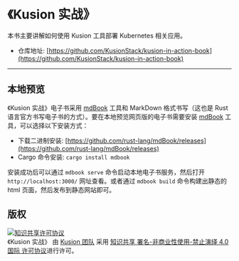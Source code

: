 # 《Kusion 实战》

本书主要讲解如何使用 Kusion 工具部署 Kubernetes 相关应用。

- 仓库地址: [https://github.com/KusionStack/kusion-in-action-book](https://github.com/KusionStack/kusion-in-action-book)

---

## 本地预览

《Kusion 实战》电子书采用 [mdBook](https://github.com/rust-lang/mdBook) 工具和 MarkDown 格式书写（这也是 Rust 语言官方书写电子书的方式）。要在本地预览网页版的电子书需要安装 [mdBook](https://github.com/rust-lang/mdBook) 工具，可以选择以下安装方式：

- 下载二进制安装: [https://github.com/rust-lang/mdBook/releases](https://github.com/rust-lang/mdBook/releases)
- Cargo 命令安装: `cargo install mdbook`

安装成功后可以通过 `mdbook serve` 命令启动本地电子书服务，然后打开 `http://localhost:3000/` 网址查看。或者通过 `mdbook build` 命令构建出静态的 html 页面，然后发布到静态网站即可。

## 版权

<a rel="license" href="http://creativecommons.org/licenses/by-nc-nd/4.0/"><img alt="知识共享许可协议" style="border-width:0" src="https://i.creativecommons.org/l/by-nc-nd/4.0/88x31.png" /></a><br /><span xmlns:dct="http://purl.org/dc/terms/" property="dct:title">《Kusion 实战》</span> 由 <a xmlns:cc="http://creativecommons.org/ns#" href="https://github.com/KusionStack/kusion-in-action-book" property="cc:attributionName" rel="cc:attributionURL">Kusion 团队</a> 采用 <a rel="license" href="http://creativecommons.org/licenses/by-nc-nd/4.0/">知识共享 署名-非商业性使用-禁止演绎 4.0 国际 许可协议</a>进行许可。
